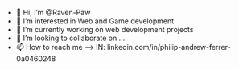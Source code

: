 - 👋 Hi, I’m @Raven-Paw
- 👀 I’m interested in Web and Game development
- 🌱 I’m currently working on web development projects
- 💞️ I’m looking to collaborate on ...
- 📫 How to reach me --> IN: linkedin.com/in/philip-andrew-ferrer-0a0460248

<!---
Raven-Paw/Raven-Paw is a ✨ special ✨ repository because its `README.md` (this file) appears on your GitHub profile.
You can click the Preview link to take a look at your changes.
--->
